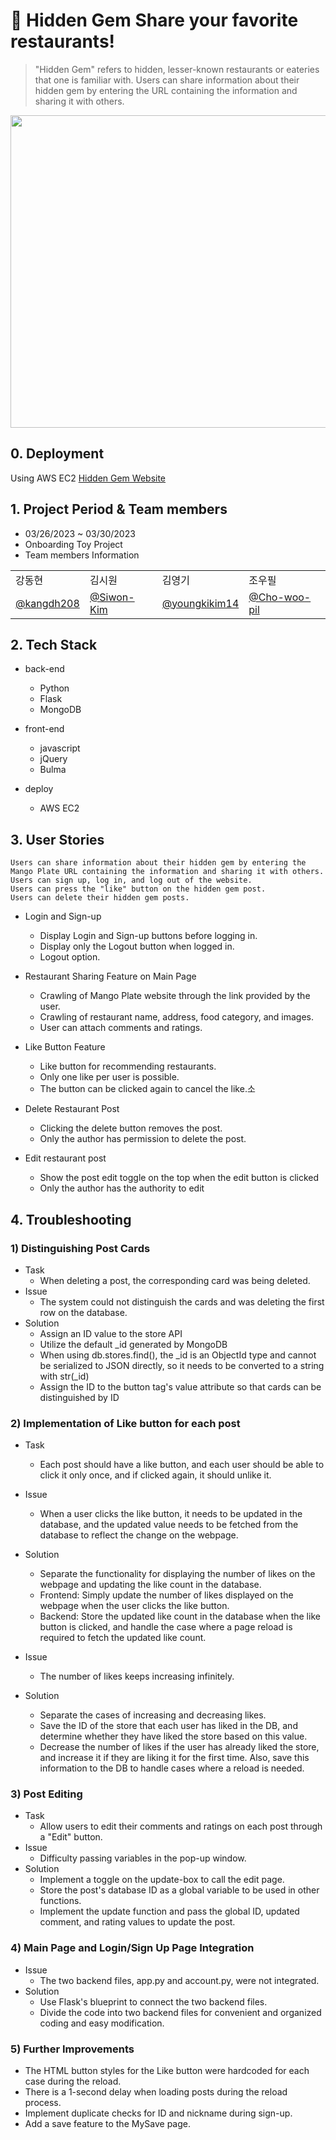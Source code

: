 # :fork_and_knife: Hidden Gem Share your favorite restaurants!
> "Hidden Gem" refers to hidden, lesser-known restaurants or eateries that one is familiar with. 
> Users can share information about their hidden gem by entering the URL containing the information and sharing it with others.

<img src="https://github.com/kangdh208/hiddengem/blob/master/26%EC%A1%B0-HiddenGem-compressed.gif" width="1000" height="500"/>

## 0. Deployment
Using AWS EC2
[Hidden Gem Website](http://100.25.193.224:5000/)

## 1. Project Period & Team members
 - 03/26/2023 ~ 03/30/2023
 - Onboarding Toy Project
 - Team members Information
<table class="tg">
<tbody>
    <tr>
        <td>강동현</td>
        <td>김시원</td>
        <td>김영기</td>
        <td>조우필</td>
    </tr>
    <tr>
        <td><a href="https://github.com/kangdh208">@kangdh208</a></td>
        <td><a href="https://github.com/Siwon-Kim">@Siwon-Kim</a></td>
        <td><a href="https://github.com/youngkikim14">@youngkikim14</a></td>
        <td><a href="https://github.com/Cho-woo-pil">@Cho-woo-pil</a></td>
    </tr>
</tbody>
</table>


## 2. Tech Stack
- back-end
  - Python
  - Flask
  - MongoDB

- front-end
  - javascript
  - jQuery
  - Bulma

- deploy
  - AWS EC2


## 3. User Stories
```
Users can share information about their hidden gem by entering the Mango Plate URL containing the information and sharing it with others.
Users can sign up, log in, and log out of the website.
Users can press the "like" button on the hidden gem post.
Users can delete their hidden gem posts.
```
- Login and Sign-up
   - Display Login and Sign-up buttons before logging in.
   - Display only the Logout button when logged in.
   - Logout option.

- Restaurant Sharing Feature on Main Page
   - Crawling of Mango Plate website through the link provided by the user.
   - Crawling of restaurant name, address, food category, and images.
   - User can attach comments and ratings.

- Like Button Feature
   - Like button for recommending restaurants.
   - Only one like per user is possible.
   - The button can be clicked again to cancel the like.소

- Delete Restaurant Post
   - Clicking the delete button removes the post.
   - Only the author has permission to delete the post.

- Edit restaurant post
  - Show the post edit toggle on the top when the edit button is clicked
  - Only the author has the authority to edit


## 4. Troubleshooting
### 1) Distinguishing Post Cards
* Task
   * When deleting a post, the corresponding card was being deleted.
* Issue
   * The system could not distinguish the cards and was deleting the first row on the database.
* Solution
   * Assign an ID value to the store API
   * Utilize the default _id generated by MongoDB
   * When using db.stores.find(), the _id is an ObjectId type and cannot be serialized to JSON directly, so it needs to be converted to a string with str(_id)
   * Assign the ID to the button tag's value attribute so that cards can be distinguished by ID
  
### 2) Implementation of Like button for each post

* Task
   * Each post should have a like button, and each user should be able to click it only once, and if clicked again, it should unlike it.
* Issue
   * When a user clicks the like button, it needs to be updated in the database, and the updated value needs to be fetched from the database to reflect the change on the webpage.
* Solution
   * Separate the functionality for displaying the number of likes on the webpage and updating the like count in the database.
   * Frontend: Simply update the number of likes displayed on the webpage when the user clicks the like button.
   * Backend: Store the updated like count in the database when the like button is clicked, and handle the case where a page reload is required to fetch the updated like count.

* Issue
   * The number of likes keeps increasing infinitely.
* Solution
   * Separate the cases of increasing and decreasing likes. 
   * Save the ID of the store that each user has liked in the DB, and determine whether they have liked the store based on this value. 
   * Decrease the number of likes if the user has already liked the store, and increase it if they are liking it for the first time. Also, save this information to the DB to handle cases where a reload is needed.

### 3) Post Editing

* Task 
   * Allow users to edit their comments and ratings on each post through a "Edit" button.
* Issue
   * Difficulty passing variables in the pop-up window.
* Solution
   * Implement a toggle on the update-box to call the edit page. 
   * Store the post's database ID as a global variable to be used in other functions. 
   * Implement the update function and pass the global ID, updated comment, and rating values to update the post.


### 4) Main Page and Login/Sign Up Page Integration
* Issue
   * The two backend files, app.py and account.py, were not integrated.
* Solution
   * Use Flask's blueprint to connect the two backend files. 
   * Divide the code into two backend files for convenient and organized coding and easy modification.

### 5) Further Improvements
* The HTML button styles for the Like button were hardcoded for each case during the reload.
* There is a 1-second delay when loading posts during the reload process.
* Implement duplicate checks for ID and nickname during sign-up.
* Add a save feature to the MySave page.
